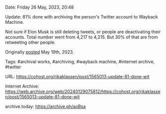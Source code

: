 Date: Friday 26 May, 2023, 20:48

Update: 81% done with archiving the person's Twitter account to Wayback Machine.

Not sure if Elon Musk is still deleting tweets, or people are deactivating their accounts. Total number went from 4,217 to 4,215. But 30% of that are from retweeting other people.

Originally [posted](https://rikaklassen.tumblr.com/post/717820916495679488/update-81-done-with-archiving-the-persons) May 19th, 2023.

Tags: #archival works, #archiving, #wayback machine, #internet archive, #twitter

URL: https://cohost.org/rikaklassen/post/1565013-update-81-done-wit

Internet Archive: https://web.archive.org/web/20240129075812/https://cohost.org/rikaklassen/post/1565013-update-81-done-wit

archive.today: https://archive.ph/aoBsa
<!--
If you apperciate the blog post, please consider contributing to the COVID fund: https://www.paypal.me/bglamours.
-->
